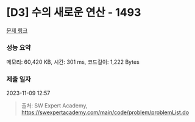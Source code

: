 # [D3] 수의 새로운 연산 - 1493 

[문제 링크](https://swexpertacademy.com/main/code/problem/problemDetail.do?contestProbId=AV2b-QGqADMBBASw) 

### 성능 요약

메모리: 60,420 KB, 시간: 301 ms, 코드길이: 1,222 Bytes

### 제출 일자

2023-11-09 12:57



> 출처: SW Expert Academy, https://swexpertacademy.com/main/code/problem/problemList.do